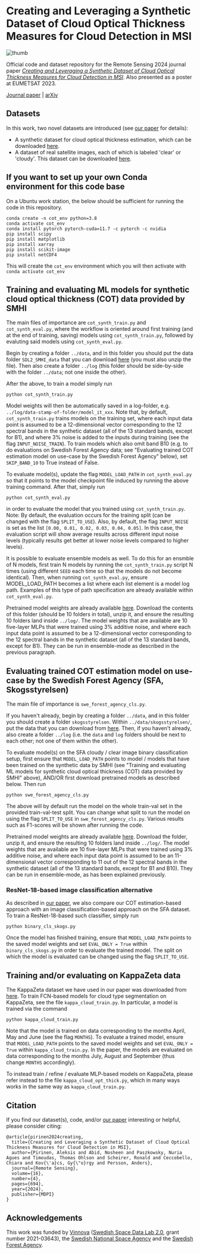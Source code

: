 # Creating and Leveraging a Synthetic Dataset of Cloud Optical Thickness Measures for Cloud Detection in MSI
![thumb](https://github.com/aleksispi/init-des/assets/32370520/f7a0cf68-b85c-415a-8800-7596bd996a22)

Official code and dataset repository for the Remote Sensing 2024 journal paper [_Creating and Leveraging a Synthetic Dataset of Cloud Optical Thickness Measures for Cloud Detection in MSI_](https://www.mdpi.com/2072-4292/16/4/694). Also presented as a poster at EUMETSAT 2023.

[Journal paper](https://www.mdpi.com/2072-4292/16/4/694) | [arXiv](https://arxiv.org/abs/2311.14024)

## Datasets
In this work, two novel datasets are introduced (see [our paper](https://www.mdpi.com/2072-4292/16/4/694) for details):
* A synthetic dataset for cloud optical thickness estimation, which can be downloaded [here](https://drive.google.com/drive/folders/16VBNSgT-ngsoH_ZZsDbOPbwpSB100k-1?usp=sharing).
* A dataset of real satellite images, each of which is labeled 'clear' or 'cloudy'. This dataset can be downloaded [here](https://drive.google.com/drive/folders/1lRCIcQo9CqFRDhUd3aZRAA46k8nLL49J?usp=sharing).

## If you want to set up your own Conda environment for this code base
On a Ubuntu work station, the below should be sufficient for running the code in this repository.
```
conda create -n cot_env python=3.8
conda activate cot_env
conda install pytorch pytorch-cuda=11.7 -c pytorch -c nvidia
pip install scipy
pip install matplotlib
pip install xarray
pip install scikit-image
pip install netCDF4
```

This will create the `cot_env` environment which you will then activate with
```conda activate cot_env```

## Training and evaluating ML models for synthetic cloud optical thickness (COT) data provided by SMHI
The main files of importance are `cot_synth_train.py` and `cot_synth_eval.py`, where the workflow is oriented around first training (and at the end of training, saving) models using `cot_synth_train.py`, followed by evaluting said models using `cot_synth_eval.py`.

Begin by creating a folder `../data`, and in this folder you should put the data folder `SDL2_SMHI_data` that you can download [here](https://drive.google.com/drive/folders/16VBNSgT-ngsoH_ZZsDbOPbwpSB100k-1?usp=sharing) (you must also unzip the file). Then also create a folder `../log` (this folder should be side-by-side with the folder `../data`; not one inside the other).

After the above, to train a model simply run
```
python cot_synth_train.py
```
Model weights will then be automatically saved in a log-folder, e.g. `../log/data-stamp-of-folder/model_it_xxx`. Note that, by default, `cot_synth_train.py` trains models on the training set,
where each input data point is assumed to be a 12-dimensional vector corresponding to the 12 spectral bands in the synthetic dataset (all of the 13 standard bands, except for B1), and where 3% noise
is added to the inputs during training (see the flag `INPUT_NOISE_TRAIN`). To train models which also omit band B10 (e.g. to do evaluations on Swedish Forest Agency data;
see "Evaluating trained COT estimation model on use-case by the Swedish Forest Agency" below), set `SKIP_BAND_10` to True instead of False.

To evaluate model(s), update the flag `MODEL_LOAD_PATH` in `cot_synth_eval.py` so that it points to the model checkpoint file induced by running the above training command. After that, simply run
```
python cot_synth_eval.py
```
in order to evaluate the model that you trained using `cot_synth_train.py`. Note: By default, the evaluation occurs for the training split (can be changed with the flag `SPLIT_TO_USE`). Also,
by default, the flag `INPUT_NOISE` is set as the list `[0.00, 0.01, 0.02, 0.03, 0.04, 0.05]`. In this case, the evaluation script will show average results across different input noise levels
(typically results get better at lower noise levels compared to higher levels).

It is possible to evaluate ensemble models as well. To do this for an ensmble of N models, first train N models by running the `cot_synth_train.py` script N times (using different `SEED` each time
so that the models do not become identical). Then, when running `cot_synth_eval.py`, ensure MODEL_LOAD_PATH becomes a list where each list element is a model log path. Examples of this type of
path specification are already available within `cot_synth_eval.py`.

Pretrained model weights are already available [here](https://drive.google.com/drive/folders/1MkqcoxLBb9C1vAUwvHipq5cr6Z7bXIel?usp=sharing). Download the contents of this folder (should be 10 folders
in total), unzip it, and ensure the resulting 10 folders land inside `../log/`. The model weights that are available are 10 five-layer MLPs that were trained using 3% additive noise, and where
each input data point is assumed to be a 12-dimensional vector corresponding to the 12 spectral bands in the synthetic dataset (all of the 13 standard bands, except for B1).
They can be run in ensemble-mode as described in the previous paragraph.

## Evaluating trained COT estimation model on use-case by the Swedish Forest Agency (SFA, Skogsstyrelsen)
The main file of importance is `swe_forest_agency_cls.py`.

If you haven't already, begin by creating a folder `../data`, and in this folder you should create a folder `skogsstyrelsen`. Within `../data/skogsstyrelsen/`, put the data that you can download from [here](https://drive.google.com/drive/folders/1lRCIcQo9CqFRDhUd3aZRAA46k8nLL49J?usp=sharing). Then, if you haven't already, also create a folder `../log` (i.e. the `data` and `log` folders should be next to
each other; not one of them within the other).

To evaluate model(s) on the SFA cloudy / clear image binary classification setup, first ensure that `MODEL_LOAD_PATH` points to model / models that have been trained on the synthetic
data by SMHI (see "Training and evaluating ML models for synthetic cloud optical thickness (COT) data provided by SMHI" above), AND/OR first download pretrained models as described below. Then run
```
python swe_forest_agency_cls.py
```
The above will by default run the model on the whole train-val set in the provided train-val-test split. You can change what split to run the model on using the flag `SPLIT_TO_USE` in
`swe_forest_agency_cls.py`. Various results such as F1-scores will be shown after running the code.

Pretrained model weights are already available [here](https://drive.google.com/drive/folders/14xTbLHPxaPznemG7ShE0DMC9zJsNU_hr?usp=sharing). Download the folder, unzip it, and ensure the resulting
10 folders land inside `../log/`. The model weights that are available are 10 five-layer MLPs that were trained using 3% additive noise, and where each input data point is assumed to be an
11-dimensional vector corresponding to 11 out of the 12 spectral bands in the synthetic dataset (all of the 13 standard bands, except for B1 and B10). They can be run in ensemble-mode, as has been explained previously.

### ResNet-18-based image classification alternative
As described in [our paper](https://www.mdpi.com/2072-4292/16/4/694), we also compare our COT estimation-based approach with an image classification-based approach on the SFA dataset. To train a ResNet-18-based such classifier, simply run
```
python binary_cls_skogs.py
```
Once the model has finished training, ensure that `MODEL_LOAD_PATH` points to the saved model weights and set `EVAL_ONLY = True` within `binary_cls_skogs.py` in order to evaluate the trained model. The split on which the model is evaluated can be changed using the flag `SPLIT_TO_USE`.

## Training and/or evaluating on KappaZeta data
The KappaZeta dataset we have used in our paper was downloaded from [here](https://zenodo.org/records/5095024). To train FCN-based models for cloud type segmentation on KappaZeta, see the file `kappa_cloud_train.py`. In particular, a model is trained via the command 
```
python kappa_cloud_train.py
```
Note that the model is trained on data corresponding to the months April, May and June (see the flag `MONTHS`). To evaluate a trained model, ensure that `MODEL_LOAD_PATH` points to the saved model weights and set `EVAL_ONLY = True` within `kappa_cloud_train.py`. In the paper, the models are evaluated on data corresponding to the months July, August and September (thus change `MONTHS` accordingly).

To instead train / refine / evaluate MLP-based models on KappaZeta, please refer instead to the file `kappa_cloud_opt_thick.py`, which in many ways works in the same way as `kappa_cloud_train.py`.

## Citation
If you find our dataset(s), code, and/or [our paper](https://www.mdpi.com/2072-4292/16/4/694) interesting or helpful, please consider citing:

    @article{pirinen2024creating,
      title={Creating and Leveraging a Synthetic Dataset of Cloud Optical Thickness Measures for Cloud Detection in MSI},
      author={Pirinen, Aleksis and Abid, Nosheen and Paszkowsky, Nuria Agues and Timoudas, Thomas Ohlson and Scheirer, Ronald and Ceccobello, Chiara and Kov{\'a}cs, Gy{\"o}rgy and Persson, Anders},
      journal={Remote Sensing},
      volume={16},
      number={4},
      pages={694},
      year={2024},
      publisher={MDPI}
    }

## Acknowledgements
This work was funded by [Vinnova](https://www.vinnova.se/en/) ([Swedish Space Data Lab 2.0](https://www.vinnova.se/en/p/swedish-space-data-lab-2.0/), grant number 2021-03643), the [Swedish National Space Agency](https://www.rymdstyrelsen.se/en/) and the [Swedish Forest Agency](https://www.skogsstyrelsen.se/).
